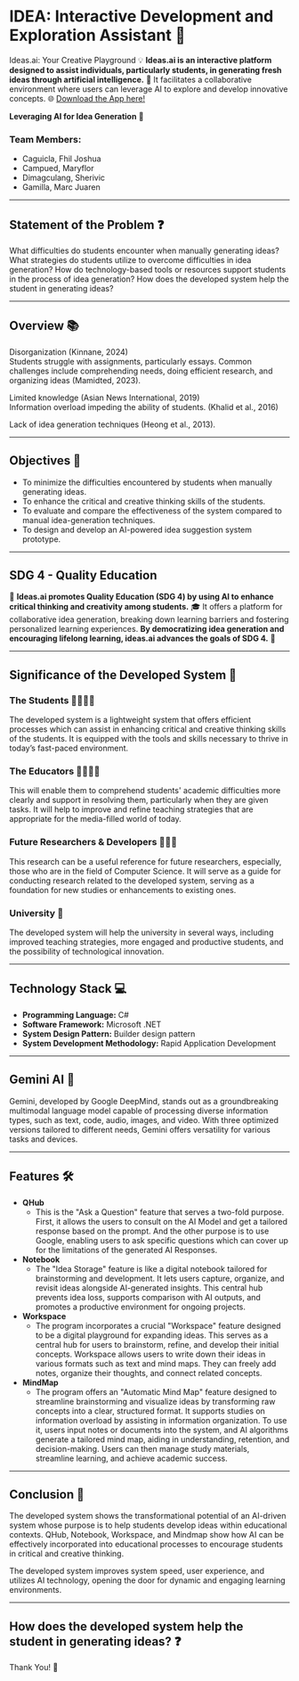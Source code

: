 # IDEA: Interactive Development and Exploration Assistant 🤖
Ideas.ai: Your Creative Playground
💡 **Ideas.ai is an interactive platform designed to assist individuals, particularly students, in generating fresh ideas through artificial intelligence.** 🤖 It facilitates a collaborative environment where users can leverage AI to explore and develop innovative concepts. 🌐
[Download the App here!](https://drive.google.com/drive/u/1/folders/1JvOqooKC-B-Qq9rbWJcoc64LmKh7Swrz)


**Leveraging AI for Idea Generation** 🌟

### Team Members:
- Caguicla, Fhil Joshua
- Campued, Maryflor
- Dimagculang, Sherivic
- Gamilla, Marc Juaren

---

## Statement of the Problem ❓

What difficulties do students encounter when manually generating ideas? What strategies do students utilize to overcome difficulties in idea generation? How do technology-based tools or resources support students in the process of idea generation? How does the developed system help the student in generating ideas?

---

## Overview 📚

Disorganization (Kinnane, 2024)  
Students struggle with assignments, particularly essays. Common challenges include comprehending needs, doing efficient research, and organizing ideas (Mamidted, 2023).

Limited knowledge (Asian News International, 2019)  
Information overload impeding the ability of students. (Khalid et al., 2016)

Lack of idea generation techniques (Heong et al., 2013).

---

## Objectives 🎯

- To minimize the difficulties encountered by students when manually generating ideas.
- To enhance the critical and creative thinking skills of the students.
- To evaluate and compare the effectiveness of the system compared to manual idea-generation techniques.
- To design and develop an AI-powered idea suggestion system prototype.

---

## SDG 4 - Quality Education

🚀 **Ideas.ai promotes Quality Education (SDG 4) by using AI to enhance critical thinking and creativity among students.** 🎓 It offers a platform for collaborative idea generation, breaking down learning barriers and fostering personalized learning experiences. **By democratizing idea generation and encouraging lifelong learning, ideas.ai advances the goals of SDG 4.** 🌟

---

## Significance of the Developed System 🌟

### The Students 👩‍🎓👨‍🎓
The developed system is a lightweight system that offers efficient processes which can assist in enhancing critical and creative thinking skills of the students. It is equipped with the tools and skills necessary to thrive in today’s fast-paced environment.

### The Educators 👩‍🏫👨‍🏫
This will enable them to comprehend students' academic difficulties more clearly and support in resolving them, particularly when they are given tasks. It will help to improve and refine teaching strategies that are appropriate for the media-filled world of today.

### Future Researchers & Developers 🧑‍💻🔬
This research can be a useful reference for future researchers, especially, those who are in the field of Computer Science. It will serve as a guide for conducting research related to the developed system, serving as a foundation for new studies or enhancements to existing ones.

### University 🏫
The developed system will help the university in several ways, including improved teaching strategies, more engaged and productive students, and the possibility of technological innovation.

---

## Technology Stack 💻

- **Programming Language:** C#
- **Software Framework:** Microsoft .NET
- **System Design Pattern:** Builder design pattern
- **System Development Methodology:** Rapid Application Development

---

## Gemini AI 🌌

Gemini, developed by Google DeepMind, stands out as a groundbreaking multimodal language model capable of processing diverse information types, such as text, code, audio, images, and video. With three optimized versions tailored to different needs, Gemini offers versatility for various tasks and devices.

---

## Features 🛠️

- **QHub**
  - This is the "Ask a Question" feature that serves a two-fold purpose. First, it allows the users to consult on the AI Model and get a tailored response based on the prompt. And the other purpose is to use Google, enabling users to ask specific questions which can cover up for the limitations of the generated AI Responses.
- **Notebook**
  - The "Idea Storage" feature is like a digital notebook tailored for brainstorming and development. It lets users capture, organize, and revisit ideas alongside AI-generated insights. This central hub prevents idea loss, supports comparison with AI outputs, and promotes a productive environment for ongoing projects.
- **Workspace**
  - The program incorporates a crucial "Workspace" feature designed to be a digital playground for expanding ideas. This serves as a central hub for users to brainstorm, refine, and develop their initial concepts. Workspace allows users to write down their ideas in various formats such as text and mind maps. They can freely add notes, organize their thoughts, and connect related concepts.
- **MindMap**
  - The program offers an "Automatic Mind Map" feature designed to streamline brainstorming and visualize ideas by transforming raw concepts into a clear, structured format. It supports studies on information overload by assisting in information organization. To use it, users input notes or documents into the system, and AI algorithms generate a tailored mind map, aiding in understanding, retention, and decision-making. Users can then manage study materials, streamline learning, and achieve academic success.

---

## Conclusion 🎉

The developed system shows the transformational potential of an AI-driven system whose purpose is to help students develop ideas within educational contexts. QHub, Notebook, Workspace, and Mindmap show how AI can be effectively incorporated into educational processes to encourage students in critical and creative thinking.

The developed system improves system speed, user experience, and utilizes AI technology, opening the door for dynamic and engaging learning environments.

---

## How does the developed system help the student in generating ideas? ❓

Thank You! 🙏
